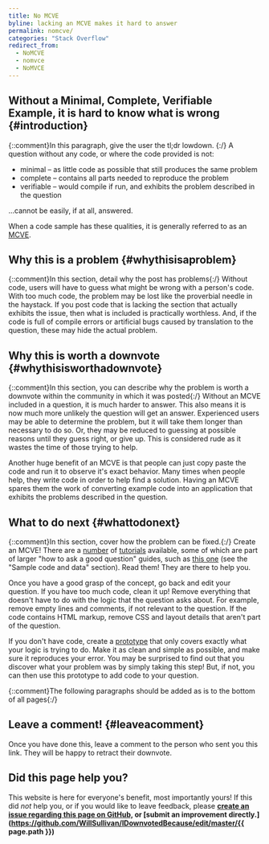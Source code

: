 ```yaml
---
title: No MCVE
byline: lacking an MCVE makes it hard to answer
permalink: nomcve/
categories: "Stack Overflow"
redirect_from:
  - NoMCVE
  - nomvce
  - NoMVCE
---
```

## Without a Minimal, Complete, Verifiable Example, it is hard to know what is wrong {#introduction}
{::comment}In this paragraph, give the user the tl;dr lowdown. {:/}
A question without any code, or where the code provided is not:
 * minimal – as little code as possible that still produces the same problem
 * complete – contains all parts needed to reproduce the problem
 * verifiable – would compile if run, and exhibits the problem described in the question
 
...cannot be easily, if at all, answered.

When a code sample has these qualities, it is generally referred to as an [MCVE](https://stackoverflow.com/help/mcve).

## Why this is a problem {#whythisisaproblem}
{::comment}In this section, detail why the post has problems{:/}
Without code, users will have to guess what might be wrong with a person's code. With too much code, the problem may be lost like the proverbial needle in the haystack. If you post code that is lacking the section that actually exhibits the issue, then what is included is practically worthless. And, if the code is full of compile errors or artificial bugs caused by translation to the question, these may hide the actual problem.

## Why this is worth a downvote {#whythisisworthadownvote}
{::comment}In this section, you can describe why the problem is worth a downvote within the community in which it was posted{:/}
Without an MCVE included in a question, it is much harder to answer. This also means it is now much more unlikely the question will get an answer. Experienced users may be able to determine the problem, but it will take them longer than necessary to do so. Or, they may be reduced to guessing at possible reasons until they guess right, or give up. This is considered rude as it wastes the time of those trying to help.

Another huge benefit of an MCVE is that people can just copy paste the code and run it to observe it's exact behavior. Many times when people help, they write code in order to help find a solution. Having an MCVE spares them the work of converting example code into an application that exhibits the problems described in the question.

## What to do next {#whattodonext}
{::comment}In this section, cover how the problem can be fixed.{:/}
Create an MCVE!  There are a [number](https://stackoverflow.com/help/mcve) of [tutorials](http://www.sscce.org/) available, some of which are part of larger "how to ask a good question" guides, such as [this one](https://codeblog.jonskeet.uk/2010/08/29/writing-the-perfect-question/) (see the "Sample code and data" section). Read them! They are there to help you.

Once you have a good grasp of the concept, go back and edit your question. If you have too much code, clean it up! Remove everything that doesn't have to do with the logic that the question asks about. For example, remove empty lines and comments, if not relevant to the question. If the code contains HTML markup, remove CSS and layout details that aren't part of the question. 

If you don't have code, create a [prototype](https://en.wikipedia.org/wiki/Software_prototyping) that only covers exactly what your logic is trying to do. Make it as clean and simple as possible, and make sure it reproduces your error. You may be surprised to find out that you discover what your problem was by simply taking this step! But, if not, you can then use this prototype to add code to your question.

{::comment}The following paragraphs should be added as is to the bottom of all pages{:/}
## Leave a comment! {#leaveacomment}
Once you have done this, leave a comment to the person who sent you this link. They will be happy to retract their downvote.

## Did this page help you?
This website is here for everyone's benefit, most importantly yours! If this did <i>not</i> help you, or if you would
like to leave feedback, please **[create an issue regarding this page on GitHub,](https://github.com/WillSullivan/IDownvotedBecause/issues/new) or [submit an improvement directly.](https://github.com/WillSullivan/IDownvotedBecause/edit/master/{{ page.path }})**

